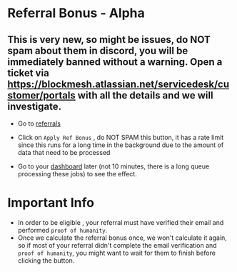 # Referral Bonus - Alpha

## This is very new, so might be issues, do NOT spam about them in discord, you will be immediately banned without a warning. Open a ticket via https://blockmesh.atlassian.net/servicedesk/customer/portals with all the details and we will investigate.


* Go to [referrals](https://app.blockmesh.xyz/ui/referrals)
  
* Click on `Apply Ref Bonus` , do NOT SPAM this button, it has a rate limit since this runs for a long time in the background due to the amount of data that need to be processed

* Go to your [dashboard](https://app.blockmesh.xyz/ui/dashboard) later (not 10 minutes, there is a long queue processing these jobs) to see the effect.

# Important Info

* In order to be eligible , your referral must have verified their email and performed `proof of humanity`.
* Once we calculate the referral bonus once, we won't calculate it again, so if most of your referral didn't complete the email verification and `proof of humanity`, you might want to wait for them to finish before clicking the button.
